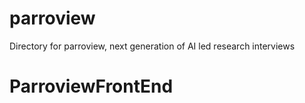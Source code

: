 # parroview
Directory for parroview, next generation of AI led research interviews
# ParroviewFrontEnd
